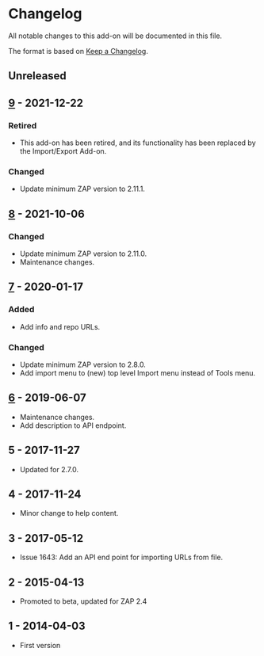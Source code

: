 # Changelog
All notable changes to this add-on will be documented in this file.

The format is based on [Keep a Changelog](https://keepachangelog.com/en/1.0.0/).

## Unreleased


## [9] - 2021-12-22
### Retired
- This add-on has been retired, and its functionality has been replaced by the Import/Export Add-on.

### Changed
- Update minimum ZAP version to 2.11.1.

## [8] - 2021-10-06
### Changed
- Update minimum ZAP version to 2.11.0.
- Maintenance changes.

## [7] - 2020-01-17
### Added
- Add info and repo URLs.

### Changed
- Update minimum ZAP version to 2.8.0.
- Add import menu to (new) top level Import menu instead of Tools menu.

## [6] - 2019-06-07

- Maintenance changes.
- Add description to API endpoint.

## 5 - 2017-11-27

- Updated for 2.7.0.

## 4 - 2017-11-24

- Minor change to help content.

## 3 - 2017-05-12

- Issue 1643: Add an API end point for importing URLs from file.

## 2 - 2015-04-13

- Promoted to beta, updated for ZAP 2.4

## 1 - 2014-04-03

- First version

[9]: https://github.com/zaproxy/zap-extensions/releases/importurls-v9
[8]: https://github.com/zaproxy/zap-extensions/releases/importurls-v8
[7]: https://github.com/zaproxy/zap-extensions/releases/importurls-v7
[6]: https://github.com/zaproxy/zap-extensions/releases/importurls-v6
